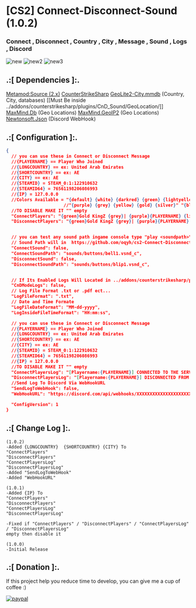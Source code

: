 # [CS2] Connect-Disconnect-Sound (1.0.2)

### Connect , Disconnect , Country , City , Message , Sound , Logs , Discord

![new](https://github.com/oqyh/cs2-Connect-Disconnect-Sound/assets/48490385/d91ed87b-15f6-412e-bb82-e1262fa5573e)
![new2](https://github.com/oqyh/cs2-Connect-Disconnect-Sound/assets/48490385/2fc00ccb-0454-47ad-ab5c-0b9b1c2fd4fb)
![new3](https://github.com/oqyh/cs2-Connect-Disconnect-Sound/assets/48490385/f7af3325-7675-4103-ba78-2a7d681ba3c2)


## .:[ Dependencies ]:.
[Metamod:Source (2.x)](https://www.sourcemm.net/downloads.php/?branch=master)
[CounterStrikeSharp](https://github.com/roflmuffin/CounterStrikeSharp/releases)
[GeoLite2-City.mmdb](https://github.com/P3TERX/GeoLite.mmdb) (Country, City, databases) [[Must Be inside ../addons/counterstrikesharp/plugins/CnD_Sound/GeoLocation/]]
[MaxMind.Db](https://www.nuget.org/packages/MaxMind.Db) (Geo Locations)
[MaxMind.GeoIP2](https://www.nuget.org/packages/MaxMind.GeoIP2) (Geo Locations)
[Newtonsoft.Json](https://www.nuget.org/packages/Newtonsoft.Json) (Discord WebHook)


## .:[ Configuration ]:.
```json
{
  // you can use these in Connect or Disconnect Message
  //{PLAYERNAME} == Player Who Joined
  //{LONGCOUNTRY} == ex: United Arab Emirates
  //{SHORTCOUNTRY} == ex: AE
  //{CITY} == ex: AE
  //{STEAMID} = STEAM_0:1:122910632
  //{STEAMID64} = 76561198206086993
  //{IP} = 127.0.0.0
  //Colors Available = "{default} {white} {darkred} {green} {lightyellow}" "{lightblue} {olive} {lime} {red} {lightpurple}"
                      //"{purple} {grey} {yellow} {gold} {silver}" "{blue} {darkblue} {bluegrey} {magenta} {lightred}" "{orange}"
  //TO DISABLE MAKE IT "" empty
  "ConnectPlayers": "{green}Gold KingZ {grey}| {purple}{PLAYERNAME} {lime}Connected {SHORTCOUNTRY} {CITY}",
  "DisconnectPlayers": "{green}Gold KingZ {grey}| {purple}{PLAYERNAME} {red}Disconnected {SHORTCOUNTRY} {CITY}",


  // you can test any sound path ingame console type "play <soundpath>"
  // Sound Path will in  https://github.com/oqyh/cs2-Connect-Disconnect-Sound/blob/main/sounds/sounds.txt
  "ConnectSound": false,
  "ConnectSoundPath": "sounds/buttons/bell1.vsnd_c",
  "DisconnectSound": false,
  "DisconnectSoundPath": "sounds/buttons/blip1.vsnd_c",


  // If Its Enabled Logs Will Located in ../addons/counterstrikesharp/plugins/CnD_Sound/logs/
  "CnDModeLogs": false,
  // Log File Format .txt or .pdf ect...
  "LogFileFormat": ".txt",
  // Date and Time Formate
  "LogFileDateFormat": "MM-dd-yyyy",
  "LogInsideFileTimeFormat": "HH:mm:ss",

  // you can use these in Connect or Disconnect Message
  //{PLAYERNAME} == Player Who Joined
  //{LONGCOUNTRY} == ex: United Arab Emirates
  //{SHORTCOUNTRY} == ex: AE
  //{CITY} == ex: AE
  //{STEAMID} = STEAM_0:1:122910632
  //{STEAMID64} = 76561198206086993
  //{IP} = 127.0.0.0
  //TO DISABLE MAKE IT "" empty
  "ConnectPlayersLog": "[Playername:{PLAYERNAME}] CONNECTED TO THE SERVER [SteamdID64:{STEAMID64}] [IpAddress:{IP}] [Long Country:{LONGCOUNTRY}] [City:{CITY}]",
  "DisconnectPlayersLog": "[Playername:{PLAYERNAME}] DISCONNECTED FROM SERVER [SteamdID64:{STEAMID64}] [IpAddress:{IP}] [Long Country:{LONGCOUNTRY}] [City:{CITY}]",
  //Send Log To Discord Via WebHookURL
  "SendLogToWebHook": false,
  "WebHookURL": "https://discord.com/api/webhooks/XXXXXXXXXXXXXXXXXXXXXXXXXXXXXXXXXXXXXXXXXXXXXXXXXXXXXX",

  "ConfigVersion": 1
}
```


## .:[ Change Log ]:.
```
(1.0.2)
-Added {LONGCOUNTRY}  {SHORTCOUNTRY} {CITY} To
"ConnectPlayers"
"DisconnectPlayers"
"ConnectPlayersLog"
"DisconnectPlayersLog"
-Added "SendLogToWebHook"
-Added "WebHookURL"

(1.0.1)
-Added {IP} To
"ConnectPlayers"
"DisconnectPlayers"
"ConnectPlayersLog"
"DisconnectPlayersLog"

-Fixed if "ConnectPlayers" / "DisconnectPlayers" / "ConnectPlayersLog" / "DisconnectPlayersLog"
empty then disable it

(1.0.0)
-Initial Release
```

## .:[ Donation ]:.

If this project help you reduce time to develop, you can give me a cup of coffee :)

[![paypal](https://www.paypalobjects.com/en_US/i/btn/btn_donateCC_LG.gif)](https://paypal.me/oQYh)
